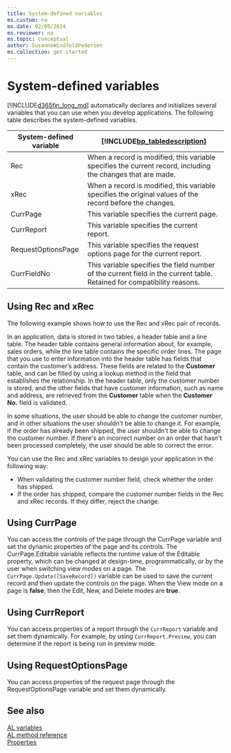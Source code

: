 ```yaml
---
title: System-defined variables
ms.custom: na
ms.date: 02/05/2024
ms.reviewer: na
ms.topic: conceptual
author: SusanneWindfeldPedersen
ms.collection: get-started
---
```


# System-defined variables

[!INCLUDE[d365fin_long_md](includes/d365fin_long_md.md)] automatically declares and initializes several variables that you can use when you develop applications. The following table describes the system-defined variables.  

|System-defined variable|[!INCLUDE[bp_tabledescription](includes/bp_tabledescription_md.md)]|  
|------------------------------|---------------------------------------|  
|Rec|When a record is modified, this variable specifies the current record, including the changes that are made.|  
|xRec|When a record is modified, this variable specifies the original values of the record before the changes.|  
|CurrPage|This variable specifies the current page.|  
|CurrReport|This variable specifies the current report.|  
|RequestOptionsPage|This variable specifies the request options page for the current report.|  
|CurrFieldNo|This variable specifies the field number of the current field in the current table. Retained for compatibility reasons.| 

## Using Rec and xRec

The following example shows how to use the Rec and xRec pair of records.  

In an application, data is stored in two tables, a header table and a line table. The header table contains general information about, for example, sales orders, while the line table contains the specific order lines. The page that you use to enter information into the header table has fields that contain the customer’s address. These fields are related to the **Customer** table, and can be filled by using a lookup method in the field that establishes the relationship. In the header table, only the customer number is stored, and the other fields that have customer information, such as name and address, are retrieved from the **Customer** table when the **Customer No.** field is validated.  

In some situations, the user should be able to change the customer number, and in other situations the user shouldn't be able to change it. For example, if the order has already been shipped, the user shouldn't be able to change the customer number. If there's an incorrect number on an order that hasn't been processed completely, the user should be able to correct the error.  

You can use the Rec and xRec variables to design your application in the following way:  

- When validating the customer number field, check whether the order has shipped.  
- If the order has shipped, compare the customer number fields in the Rec and xRec records. If they differ, reject the change.  

## Using CurrPage

You can access the controls of the page through the CurrPage variable and set the dynamic properties of the page and its controls. The CurrPage.Editable variable reflects the runtime value of the Editable property, which can be changed at design-time, programmatically, or by the user when switching view modes on a page. The `CurrPage.Update([SaveRecord])` variable can be used to save the current record and then update the controls on the page. When the View mode on a page is **false**, then the Edit, New, and Delete modes are **true**.

## Using CurrReport

You can access properties of a report through the `CurrReport` variable and set them dynamically. For example, by using `CurrReport.Preview`, you can determine if the report is being run in preview mode.  

## Using RequestOptionsPage

You can access properties of the request page through the RequestOptionsPage variable and set them dynamically. 

## See also

[AL variables](devenv-al-variables.md)  
[AL method reference](methods-auto/library.md)  
[Properties](properties/devenv-properties.md)  

